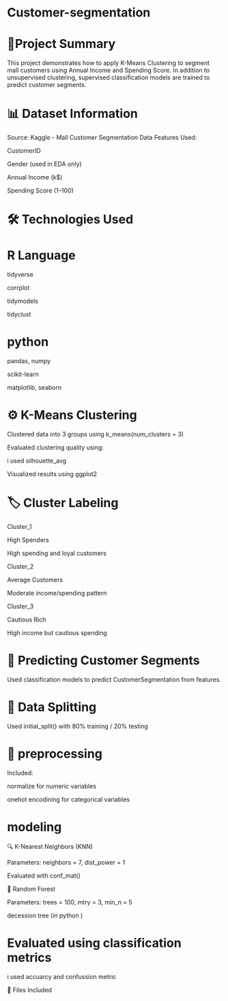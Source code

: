 # Customer-segmentation

# 📌Project Summary
This project demonstrates how to apply K-Means Clustering to segment mall customers using Annual Income and Spending Score. In addition to unsupervised clustering, supervised classification models are trained to predict customer segments.

# 📊 Dataset Information
Source: Kaggle - Mall Customer Segmentation Data
Features Used:

CustomerID 

Gender (used in EDA only)

Annual Income (k$)

Spending Score (1–100)

# 🛠 Technologies Used

# R Language

tidyverse

corrplot

tidymodels

tidyclust

# python 

pandas, numpy

scikit-learn

matplotlib, seaborn

# ⚙️ K-Means Clustering 

Clustered data into 3 groups using k_means(num_clusters = 3)

Evaluated clustering quality using:

i used silhouette_avg
 
Visualized results using ggplot2 

# 🏷️ Cluster Labeling

Cluster_1

High Spenders

High spending and loyal customers

Cluster_2

Average Customers

Moderate income/spending pattern

Cluster_3

Cautious Rich

High income but cautious spending

# 🤖 Predicting Customer Segments

Used classification models to predict CustomerSegmentation from features.

# 🧪 Data Splitting

Used initial_split() with 80% training / 20% testing

# 🧼 preprocessing

Included:

normalize for numeric variables

onehot encodining  for categorical variables
# modeling
🔍 K-Nearest Neighbors (KNN)

Parameters: neighbors = 7, dist_power = 1

Evaluated with conf_mat()

🌲 Random Forest

Parameters: trees = 100, mtry = 3, min_n = 5

decession tree (in python )
# Evaluated using classification metrics
i used accuarcy and confussion metric

📁 Files Included
